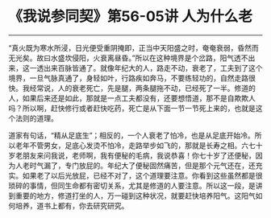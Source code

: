 # 《我说参同契》第56-05讲 人为什么老

------

“真火既为寒水所浸，日光便受重阴掩即，正当中天阳盛之时，奄奄衰弱，昏然而无光矣。故曰水盛坎侵阳，火衰离昼昏。”所以在这种境界是个岔路，阳气透不出来，这一透出来百脉皆通了。就像年纪大的人，路走不动，衰老了，工夫到了这个境界，一旦气脉真通了，身轻如叶，行路疾如奔马，不要练轻功的，自然走路很快。我经常说，人的衰老死亡，先是腿，两条腿拖不动，已经死了一半。修道的人，如果后来还是如此，那就是一点工夫都没有，还要想悟道，那不是自欺欺人吗？所以啊，赶快修行或者赶快吃药，死亡是从下面一节一节死上来的，也就是这个法则的道理。

道家有句话，“精从足底生”；相反的，一个人衰老了怕冷，也是从足底开始冷。所以老年不管男女，足底心发烫不怕冷，走路举步如飞的，那就是长寿之相。六七十岁老朋友来问我说，老师啊，我有便秘的毛病，我说恭喜！你七十岁了还便秘，因为人老时气漏了，专门放屁的。年纪大了便秘固然痛苦，但是那个元气还在，还充实。如果老了以后光放屁，已经不对了，这个道理要注意。你看到这些虽然都是很琐碎的事情，但同生命都有密切关系，尤其是修道的人要注意。所以这一段，是讲到重要的地方，修道打坐的人，万一碰到这种状况，就要赶快培养阳气。这阳气如何培养，道书上都有，你去研究研究。